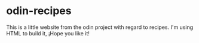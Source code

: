 # odin-recipes
This is a little website from the odin project with regard to recipes. I'm using HTML to build 
it, ¡Hope you like it!
